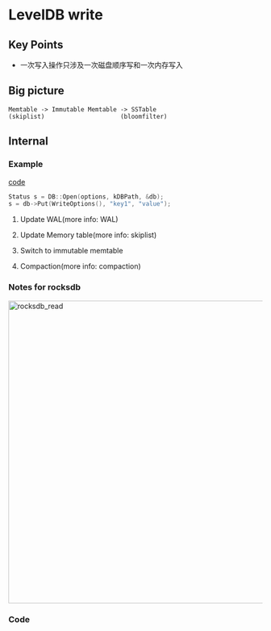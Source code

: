 # LevelDB write

## Key Points
- 一次写入操作只涉及一次磁盘顺序写和一次内存写入

## Big picture
```
Memtable -> Immutable Memtable -> SSTable
(skiplist)                     (bloomfilter)
```


## Internal

### Example
[code](https://github.com/facebook/rocksdb/blob/00751e4292e55c1604b28b7b93fe7a538fa05f29/examples/simple_example.cc#L35)
```c++
Status s = DB::Open(options, kDBPath, &db);
s = db->Put(WriteOptions(), "key1", "value");
```

1. Update WAL(more info: WAL)
2. Update Memory table(more info: skiplist)

3. Switch to immutable memtable
4. Compaction(more info: compaction)


### Notes for rocksdb

<img src="https://user-images.githubusercontent.com/16873751/96521492-4922b280-1226-11eb-9803-a1d0768713f4.png" alt="rocksdb_read" width="600"/>


### Code 


